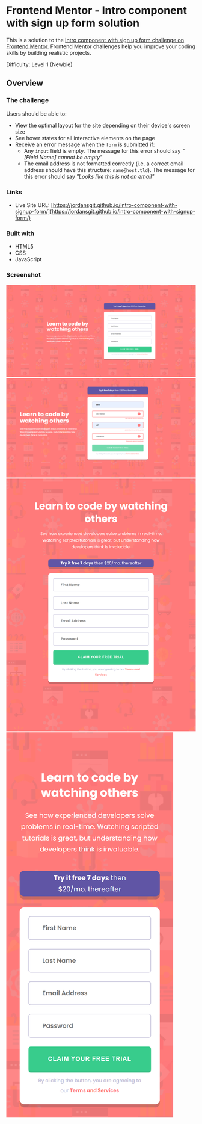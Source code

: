 # Frontend Mentor - Intro component with sign up form solution

This is a solution to the [Intro component with sign up form challenge on Frontend Mentor](https://www.frontendmentor.io/challenges/intro-component-with-signup-form-5cf91bd49edda32581d28fd1). Frontend Mentor challenges help you improve your coding skills by building realistic projects. 

Difficulty: Level 1 (Newbie)

## Overview

### The challenge

Users should be able to:

- View the optimal layout for the site depending on their device's screen size
- See hover states for all interactive elements on the page
- Receive an error message when the `form` is submitted if:
  - Any `input` field is empty. The message for this error should say *"[Field Name] cannot be empty"*
  - The email address is not formatted correctly (i.e. a correct email address should have this structure: `name@host.tld`). The message for this error should say *"Looks like this is not an email"*

### Links

- Live Site URL: [https://jordansgit.github.io/intro-component-with-signup-form/](https://jordansgit.github.io/intro-component-with-signup-form/)

### Built with

- HTML5 
- CSS 
- JavaScript 

### Screenshot

![Desktop Screenshot](./screenshots/desktop-screenshot.png)
![Desktop - Active States](./screenshots/desktop-active-screenshot.png)
![Tablet Screenshot](./screenshots/tablet-screenshot.png)
![Mobile Screenshot](./screenshots/mobile-screenshot.png)



